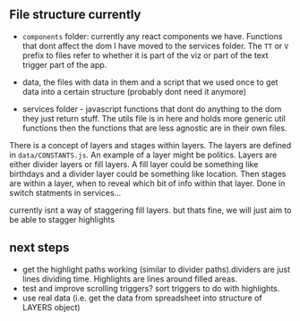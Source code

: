 ## File structure currently

- `components` folder: currently any react components we have. Functions that dont affect the dom I have moved to the services folder. The `TT` or `V` prefix to files refer to whether it is part of the viz or part of the text trigger part of the app.

- data, the files with data in them and a script that we used once to get data into a certain structure (probably dont need it anymore)

- services folder - javascript functions that dont do anything to the dom they just return stuff. The utils file is in here and holds more generic util functions then the functions that are less agnostic are in their own files.

There is a concept of layers and stages within layers. The layers are defined in `data/CONSTANTS.js`. An example of a layer might be politics.
Layers are either divider layers or fill layers. A fill layer could be something like birthdays and a divider layer could be something like location.
Then stages are within a layer, when to reveal which bit of info within that layer. Done in switch statments in services...

currently isnt a way of staggering fill layers. but thats fine, we will just aim to be able to stagger highlights



## next steps
- get the highlight paths working (similar to divider paths).dividers are just lines dividing time. Highlights are lines around filled areas.
- test and improve scrolling triggers? sort triggers to do with highlights.
- use real data (i.e. get the data from spreadsheet into structure of LAYERS object)